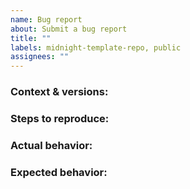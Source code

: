 ```yaml
---
name: Bug report
about: Submit a bug report
title: ""
labels: midnight-template-repo, public
assignees: ""
---
```


### Context & versions:

<!-- Explain your setup and what versions have been used. --> 

### Steps to reproduce:

<!--
  1. Prepared x
  2. Started y
  3. Submitted z

  If not reproducible, describe the steps you took as you remember it.
-->

### Actual behavior:

<!-- A description of the (reproducible) outcome. -->

### Expected behavior:

<!-- A description of what you expect to happen instead. -->
